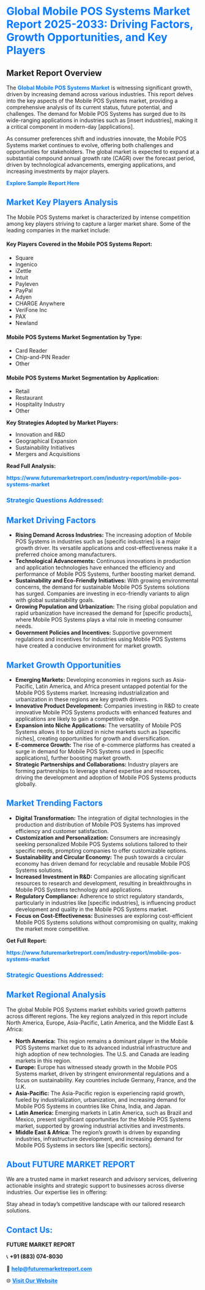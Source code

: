 <h1 style="color: #007BFF;">Global Mobile POS Systems Market Report 2025-2033: Driving Factors, Growth Opportunities, and Key Players</h1>

<section id="overview">
<h2>Market Report Overview</h2>
<p>The <a href="https://www.futuremarketreport.com/industry-report/mobile-pos-systems-market" style="color: #007BFF; text-decoration: none;"><strong>Global Mobile POS Systems Market</strong></a> is witnessing significant growth, driven by increasing demand across various industries. This report delves into the key aspects of the Mobile POS Systems market, providing a comprehensive analysis of its current status, future potential, and challenges. The demand for Mobile POS Systems has surged due to its wide-ranging applications in industries such as [insert industries], making it a critical component in modern-day [applications].</p>
<p>As consumer preferences shift and industries innovate, the Mobile POS Systems market continues to evolve, offering both challenges and opportunities for stakeholders. The global market is expected to expand at a substantial compound annual growth rate (CAGR) over the forecast period, driven by technological advancements, emerging applications, and increasing investments by major players.</p>
</section>

<section id="overview">
<p><a href="https://www.futuremarketreport.com/request-sample/reportId=83881" style="color: #007BFF; text-decoration: none;"><strong>Explore Sample Report Here</strong></a></p>
</section>

<section id="key-players">
<h2 style="color: #007BFF;">Market Key Players Analysis</h2>
<p>The Mobile POS Systems market is characterized by intense competition among key players striving to capture a larger market share. Some of the leading companies in the market include:</p>
<h4>Key Players Covered in the Mobile POS Systems Report:</h4>
<ul><li>Square</li><li>Ingenico</li><li>iZettle</li><li>Intuit</li><li>Payleven</li><li>PayPal</li><li>Adyen</li><li>CHARGE Anywhere</li><li>VeriFone Inc</li><li>PAX</li><li>Newland</li></ul>
<h4>Mobile POS Systems Market Segmentation by Type:</h4>
<ul><li>Card Reader</li><li>Chip-and-PIN Reader</li><li>Other</li></ul>

<h4>Mobile POS Systems Market Segmentation by Application:</h4>
<ul><li>Retail</li><li>Restaurant</li><li>Hospitality Industry</li><li>Other</li></ul>
<p><strong>Key Strategies Adopted by Market Players:</strong></p>
<ul>
<li>Innovation and R&D</li>
<li>Geographical Expansion</li>
<li>Sustainability Initiatives</li>
<li>Mergers and Acquisitions</li>
</ul>
</section>

<section>
<p><strong>Read Full Analysis: </strong></p><a href="https://www.futuremarketreport.com/industry-report/mobile-pos-systems-market" style="color: #007BFF; text-decoration: none;"><strong>https://www.futuremarketreport.com/industry-report/mobile-pos-systems-market</strong></a>
<h3 style="color: #007BFF;">Strategic Questions Addressed:</h3>
</section>

<section id="driving-factors">
<h2 style="color: #007BFF;">Market Driving Factors</h2>
<ul>
<li><strong>Rising Demand Across Industries:</strong> The increasing adoption of Mobile POS Systems in industries such as [specific industries] is a major growth driver. Its versatile applications and cost-effectiveness make it a preferred choice among manufacturers.</li>
<li><strong>Technological Advancements:</strong> Continuous innovations in production and application technologies have enhanced the efficiency and performance of Mobile POS Systems, further boosting market demand.</li>
<li><strong>Sustainability and Eco-Friendly Initiatives:</strong> With growing environmental concerns, the demand for sustainable Mobile POS Systems solutions has surged. Companies are investing in eco-friendly variants to align with global sustainability goals.</li>
<li><strong>Growing Population and Urbanization:</strong> The rising global population and rapid urbanization have increased the demand for [specific products], where Mobile POS Systems plays a vital role in meeting consumer needs.</li>
<li><strong>Government Policies and Incentives:</strong> Supportive government regulations and incentives for industries using Mobile POS Systems have created a conducive environment for market growth.</li>
</ul>
</section>

<section id="growth-opportunities">
<h2 style="color: #007BFF;">Market Growth Opportunities</h2>
<ul>
<li><strong>Emerging Markets:</strong> Developing economies in regions such as Asia-Pacific, Latin America, and Africa present untapped potential for the Mobile POS Systems market. Increasing industrialization and urbanization in these regions are key growth drivers.</li>
<li><strong>Innovative Product Development:</strong> Companies investing in R&D to create innovative Mobile POS Systems products with enhanced features and applications are likely to gain a competitive edge.</li>
<li><strong>Expansion into Niche Applications:</strong> The versatility of Mobile POS Systems allows it to be utilized in niche markets such as [specific niches], creating opportunities for growth and diversification.</li>
<li><strong>E-commerce Growth:</strong> The rise of e-commerce platforms has created a surge in demand for Mobile POS Systems used in [specific applications], further boosting market growth.</li>
<li><strong>Strategic Partnerships and Collaborations:</strong> Industry players are forming partnerships to leverage shared expertise and resources, driving the development and adoption of Mobile POS Systems products globally.</li>
</ul>
</section>

<section id="trending-factors">
<h2 style="color: #007BFF;">Market Trending Factors</h2>
<ul>
<li><strong>Digital Transformation:</strong> The integration of digital technologies in the production and distribution of Mobile POS Systems has improved efficiency and customer satisfaction.</li>
<li><strong>Customization and Personalization:</strong> Consumers are increasingly seeking personalized Mobile POS Systems solutions tailored to their specific needs, prompting companies to offer customizable options.</li>
<li><strong>Sustainability and Circular Economy:</strong> The push towards a circular economy has driven demand for recyclable and reusable Mobile POS Systems solutions.</li>
<li><strong>Increased Investment in R&D:</strong> Companies are allocating significant resources to research and development, resulting in breakthroughs in Mobile POS Systems technology and applications.</li>
<li><strong>Regulatory Compliance:</strong> Adherence to strict regulatory standards, particularly in industries like [specific industries], is influencing product development and quality in the Mobile POS Systems market.</li>
<li><strong>Focus on Cost-Effectiveness:</strong> Businesses are exploring cost-efficient Mobile POS Systems solutions without compromising on quality, making the market more competitive.</li>
</ul>
</section>

<section>
<p><strong>Get Full Report: </strong></p><a href="https://www.futuremarketreport.com/industry-report/mobile-pos-systems-market" style="color: #007BFF; text-decoration: none;"><strong>https://www.futuremarketreport.com/industry-report/mobile-pos-systems-market</strong></a>
<h3 style="color: #007BFF;">Strategic Questions Addressed:</h3>
</section>


<section id="regional-analysis">
<h2 style="color: #007BFF;">Market Regional Analysis</h2>
<p>The global Mobile POS Systems market exhibits varied growth patterns across different regions. The key regions analyzed in this report include North America, Europe, Asia-Pacific, Latin America, and the Middle East & Africa:</p>
<ul>
<li><strong>North America:</strong> This region remains a dominant player in the Mobile POS Systems market due to its advanced industrial infrastructure and high adoption of new technologies. The U.S. and Canada are leading markets in this region.</li>
<li><strong>Europe:</strong> Europe has witnessed steady growth in the Mobile POS Systems market, driven by stringent environmental regulations and a focus on sustainability. Key countries include Germany, France, and the U.K.</li>
<li><strong>Asia-Pacific:</strong> The Asia-Pacific region is experiencing rapid growth, fueled by industrialization, urbanization, and increasing demand for Mobile POS Systems in countries like China, India, and Japan.</li>
<li><strong>Latin America:</strong> Emerging markets in Latin America, such as Brazil and Mexico, present significant opportunities for the Mobile POS Systems market, supported by growing industrial activities and investments.</li>
<li><strong>Middle East & Africa:</strong> The region’s growth is driven by expanding industries, infrastructure development, and increasing demand for Mobile POS Systems in sectors like [specific sectors].</li>
</ul>
</section>

<footer>
<h2 style="color: #007BFF;">About FUTURE MARKET REPORT</h2>
<p>We are a trusted name in market research and advisory services, delivering actionable insights and strategic support to businesses across diverse industries. Our expertise lies in offering:</p>

<p>Stay ahead in today’s competitive landscape with our tailored research solutions.</p>

<h2 style="color: #007BFF;">Contact Us:</h2>
<p><strong>FUTURE MARKET REPORT</strong></p>
<p>📞 <strong>+91 (883) 074-8030</strong></p>
<p>📧 <strong><a href="mailto:help@futuremarketreport.com" style="color: #007BFF;">help@futuremarketreport.com</a></strong></p>
<p>🌐 <strong><a href="https://www.futuremarketreport.com/" style="color: #007BFF;">Visit Our Website</a></strong></p>
</footer>